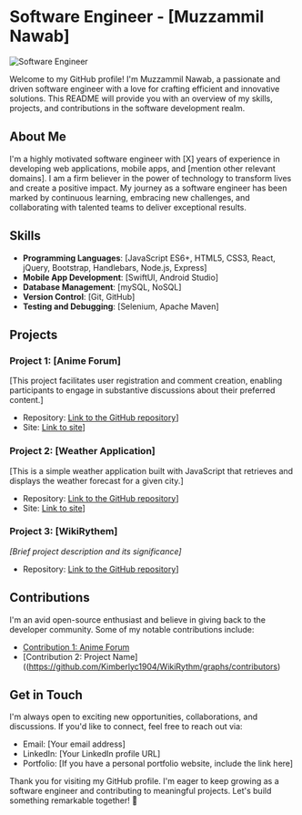 # Software Engineer - [Muzzammil Nawab]

![Software Engineer](https://img.shields.io/badge/Software%20Engineer-%20Your%20Name-%230076D6)

Welcome to my GitHub profile! I'm Muzzammil Nawab, a passionate and driven software engineer with a love for crafting efficient and innovative solutions. This README will provide you with an overview of my skills, projects, and contributions in the software development realm.

## About Me

I'm a highly motivated software engineer with [X] years of experience in developing web applications, mobile apps, and [mention other relevant domains]. I am a firm believer in the power of technology to transform lives and create a positive impact. My journey as a software engineer has been marked by continuous learning, embracing new challenges, and collaborating with talented teams to deliver exceptional results.

## Skills

- **Programming Languages**: [JavaScript ES6+, HTML5, CSS3, React, jQuery, Bootstrap, Handlebars, Node.js, Express]
- **Mobile App Development**: [SwiftUI, Android Studio]
- **Database Management**: [mySQL, NoSQL]
- **Version Control**: [Git, GitHub]
- **Testing and Debugging**: [Selenium, Apache Maven]

## Projects

### Project 1: [Anime Forum]

[This project facilitates user registration and comment creation, enabling participants to engage in substantive discussions about their preferred content.]

- Repository: [Link to the GitHub repository](https://github.com/Afrozez/anime-forum)]
- Site: [Link to site](https://dry-fjord-40958-6d6119c1d47d.herokuapp.com/#)]

### Project 2: [Weather Application]

[This is a simple weather application built with JavaScript that retrieves and displays the weather forecast for a given city.]

- Repository: [Link to the GitHub repository](https://github.com/YaBoiAli/Weather-Application)]
- Site: [Link to site](https://yaboiali.github.io/Weather-Application/)]

### Project 3: [WikiRythem]

_[Brief project description and its significance]_

- Repository: [Link to the GitHub repository](https://github.com/Kimberlyc1904/WikiRythm)]

## Contributions

I'm an avid open-source enthusiast and believe in giving back to the developer community. Some of my notable contributions include:

- [Contribution 1: Anime Forum](https://github.com/Afrozez/anime-forum/graphs/contributors)
- [Contribution 2: Project Name]((https://github.com/Kimberlyc1904/WikiRythm/graphs/contributors)


## Get in Touch

I'm always open to exciting new opportunities, collaborations, and discussions. If you'd like to connect, feel free to reach out via:

- Email: [Your email address]
- LinkedIn: [Your LinkedIn profile URL]
- Portfolio: [If you have a personal portfolio website, include the link here]

Thank you for visiting my GitHub profile. I'm eager to keep growing as a software engineer and contributing to meaningful projects. Let's build something remarkable together! 🚀
